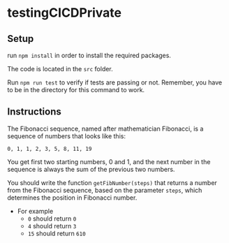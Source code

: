 # testingCICDPrivate

## Setup

run `npm install` in order to install the required packages.

The code is located in the `src` folder.

Run `npm run test` to verify if tests are passing or not. Remember, you have to be in the directory for this command to work.

## Instructions

The Fibonacci sequence, named after mathematician Fibonacci, is a sequence of numbers that looks like this:

`0, 1, 1, 2, 3, 5, 8, 11, 19`

You get first two starting numbers, 0 and 1, and the next number in the sequence is always the sum of the previous two numbers.

You should write the function `getFibNumber(steps)` that returns a number from the Fibonacci sequence, based on the parameter `steps`, which determines the position in Fibonacci number.

- For example
  - `0` should return `0`
  - `4` should return `3`
  - `15` should return `610`
